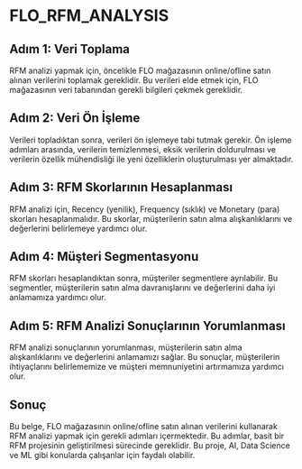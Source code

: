 # FLO_RFM_ANALYSIS
 ## Adım 1: Veri Toplama

RFM analizi yapmak için, öncelikle FLO mağazasının online/ofline satın alınan verilerini toplamak gereklidir. Bu verileri elde etmek için, FLO mağazasının veri tabanından gerekli bilgileri çekmek gereklidir.

## Adım 2: Veri Ön İşleme

Verileri topladıktan sonra, verileri ön işlemeye tabi tutmak gerekir. Ön işleme adımları arasında, verilerin temizlenmesi, eksik verilerin doldurulması ve verilerin özellik mühendisliği ile yeni özelliklerin oluşturulması yer almaktadır.

## Adım 3: RFM Skorlarının Hesaplanması

RFM analizi için, Recency (yenilik), Frequency (sıklık) ve Monetary (para) skorları hesaplanmalıdır. Bu skorlar, müşterilerin satın alma alışkanlıklarını ve değerlerini belirlemeye yardımcı olur.

## Adım 4: Müşteri Segmentasyonu

RFM skorları hesaplandıktan sonra, müşteriler segmentlere ayrılabilir. Bu segmentler, müşterilerin satın alma davranışlarını ve değerlerini daha iyi anlamamıza yardımcı olur.

## Adım 5: RFM Analizi Sonuçlarının Yorumlanması

RFM analizi sonuçlarının yorumlanması, müşterilerin satın alma alışkanlıklarını ve değerlerini anlamamızı sağlar. Bu sonuçlar, müşterilerin ihtiyaçlarını belirlememize ve müşteri memnuniyetini artırmamıza yardımcı olur.

## Sonuç

Bu belge, FLO mağazasının online/ofline satın alınan verilerini kullanarak RFM analizi yapmak için gerekli adımları içermektedir. Bu adımlar, basit bir RFM projesinin geliştirilmesi sürecinde gereklidir. Bu proje, AI, Data Science ve ML gibi konularda çalışanlar için faydalı olabilir.
